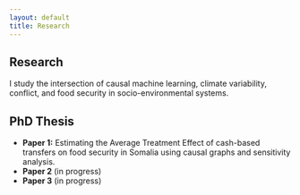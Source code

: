 ```yaml
---
layout: default
title: Research
---
```


<section class="sections">
<h1>Research</h1>
<p>I study the intersection of causal machine learning, climate variability, conflict, and food security in socio-environmental systems.</p>

<h2>PhD Thesis</h2>
<ul>
  <li><strong>Paper 1:</strong> Estimating the Average Treatment Effect of cash-based transfers on food security in Somalia using causal graphs and sensitivity analysis.</li>
  <li><strong>Paper 2</strong> (in progress)</li>
  <li><strong>Paper 3</strong> (in progress)</li>
</ul>
</section>
